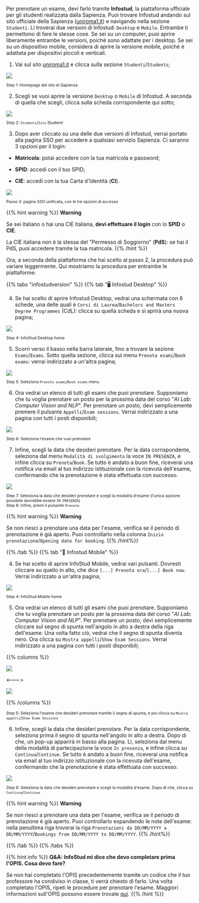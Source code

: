 Per prenotare un esame, devi farlo tramite **Infostud**, la piattaforma ufficiale per gli studenti realizzata dalla Sapienza. Puoi trovare Infostud andando sul sito ufficiale della Sapienza ([uniroma1.it](https://www.uniroma1.it)) e navigando nella sezione `Studenti`. Lì troverai due versioni di Infostud: `Desktop` e `Mobile`. Entrambe ti permettono di fare le stesse cose. Se sei su un computer, puoi aprire liberamente entrambe le versioni, poiché sono adattate per i desktop. Se sei su un dispositivo mobile, considera di aprire la versione mobile, poiché è adattata per dispositivi piccoli e verticali.

1. Vai sul sito [uniroma1.it](https://www.uniroma1.it) e clicca sulla sezione `Studenti`/`Students`;

<img src="https://i.imgur.com/5d9TxZN.png">
<p style="font-size: 8pt">Step 1: Homepage del sito di Sapienza</p>

2. Scegli se vuoi aprire la versione `Desktop` o `Mobile` di Infostud. A seconda di quella che scegli, clicca sulla scheda corrispondente qui sotto;

<img src="https://i.imgur.com/kcmhsej.png">
<p style="font-size: 8pt">Step 2: <code>Studenti</code>/<code>Sito</code> Studenti</p>

3. Dopo aver cliccato su una delle due versioni di Infostud, verrai portato alla pagina SSO per accedere a qualsiasi servizio Sapienza. Ci saranno 3 opzioni per il login:

- **Matricola**: potai accedere con la tua matricola e password;

- **SPID**: accedi con il tuo SPID;

- **CIE**: accedi con la tua Carta d'Identità (**CI**).

<img src="https://i.imgur.com/JB10ioP.png">

<p style="font-size: 8pt">Passo 3: pagina SSO unificata, con le tre opzioni di accesso</p>

{{% hint warning %}}
<i class="fa-solid fa-triangle-exclamation" style="color: #FFD43B;"></i> **Warning**

Se sei italiano o hai una CIE italiana, **devi effettuare il login** con lo **SPID** o **CIE**.

La CIE italiana non è la stessa del "Permesso di Soggiorno" (**PdS**): se hai il PdS, puoi accedere tramite la tua matricola.
{{% /hint %}}

Ora, a seconda della piattaforma che hai scelto al passo 2, la procedura può variare leggermente. Qui mostriamo la procedura per entrambe le piattaforme:

{{% tabs "infostudversion" %}}
{{% tab "🖥 Infostud Desktop" %}}

4. Se hai scelto di aprire Infostud Desktop, vedrai una schermata con 8 schede, una delle quali è `Corsi di Laurea`/`Bachelors and Masters Degree Programmes` (CdL): clicca su quella scheda e si aprirà una nuova pagina;

<img src="https://i.imgur.com/ihPbgXF.png">
<p style="font-size: 8pt">Step 4: InfoStud Desktop home</p>

5. Scorri verso il basso nella barra laterale, fino a trovare la sezione `Esami`/`Exams`. Sotto quella sezione, clicca sul menu `Prenota esami`/`Book exams`: verrai indirizzato a un'altra pagina;

<img src="https://i.imgur.com/klDR1JO.png">
<p style="font-size: 8pt">Step 5: Seleziona <code>Prenota esami</code>/<code>Book exams</code> menu</p>

6. Ora vedrai un elenco di tutti gli esami che puoi prenotare. Supponiamo che tu voglia prenotare un posto per la prossima data del corso "*AI Lab: Computer Vision and NLP*". Per prenotare un posto, devi semplicemente premere il pulsante `Appelli`/`Exam sessions`. Verrai indirizzato a una pagina con tutti i posti disponibili;

<img src="https://i.imgur.com/zdxv11g.png">
<p style="font-size: 8pt">Step 6: Seleziona l'esame che vuoi prenotare </p>

7. Infine, scegli la data che desideri prenotare. Per la data corrispondente, seleziona dal menu `Modalità di svolgimento` la voce `IN PRESENZA`, e infine clicca su `Prenota`/`Book`. Se tutto è andato a buon fine, riceverai una notifica via email al tuo indirizzo istituzionale con la ricevuta dell'esame, confermando che la prenotazione è stata effettuata con successo.

<img src="https://i.imgur.com/t6q8qjx.png">
<p style="font-size: 8pt">Step 7: Seleziona la data che desideri prenotare e scegli la modalità d'esame (l'unica opzione possibile dovrebbe essere <code>IN PRESENZA</code>)<br>Step 8: Infine, premi il pulsante <code>Prenota</code>

{{% hint warning %}}
<i class="fa-solid fa-triangle-exclamation" style="color: #FFD43B;"></i> **Warning**

Se non riesci a prenotare una data per l'esame, verifica se il periodo di prenotazione è già aperto. Puoi controllarlo nella colonna `Inizio prenotazione`/`Opening date for booking`.
{{% /hint%}}

{{% /tab %}}
{{% tab "📱 Infostud Mobile" %}}

4. Se hai scelto di aprire InfoStud Mobile, vedrai vari pulsanti. Dovresti cliccare su quello in alto, che dice `[...] Prenota ora`/`[...] Book now`. Verrai indirizzato a un'altra pagina;

<img src="https://i.imgur.com/j5oflvJ.png">
<p style="font-size: 8pt">Step 4: InfoStud Mobile home</p>

5. Ora vedrai un elenco di tutti gli esami che puoi prenotare. Supponiamo che tu voglia prenotare un posto per la prossima data del corso "*AI Lab: Computer Vision and NLP*". Per prenotare un posto, devi semplicemente cliccare sul segno di spunta nell'angolo in alto a destra della riga dell'esame. Una volta fatto ciò, vedrai che il segno di spunta diventa nero. Ora clicca su `Mostra appelli`/`Show Exam Sessions`. Verrai indirizzato a una pagina con tutti i posti disponibili;

{{% columns %}}

<img src="https://i.imgur.com/4gKhvxS.png">

<--->

<img src="https://i.imgur.com/UrKoVO3.png">

{{% /columns %}}
<p style="font-size: 8pt">Step 5: Seleziona l'esame che desideri prenotare tramite il segno di spunta, e poi clicca su <code>Mostra appelli</code>/<code>Show Exam Sessions</code></p>

6. Infine, scegli la data che desideri prenotare. Per la data corrispondente, seleziona prima il segno di spunta nell'angolo in alto a destra. Dopo di che, un pop-up apparirà in basso alla pagina. Lì, seleziona dal menu della modalità di partecipazione la voce `In presenza`, e infine clicca su `Continua`/`Continue`. Se tutto è andato a buon fine, riceverai una notifica via email al tuo indirizzo istituzionale con la ricevuta dell'esame, confermando che la prenotazione è stata effettuata con successo.

<img src="https://i.imgur.com/4jQtWVj.png">
<p style="font-size: 8pt">Step 6: Seleziona la data che desideri prenotare e scegli la modalità d'esame. Dopo di che, clicca su <code>Continua</code>/<code>Continue</code></p>

{{% hint warning %}}
<i class="fa-solid fa-triangle-exclamation" style="color: #FFD43B;"></i> **Warning**

Se non riesci a prenotare una data per l'esame, verifica se il periodo di prenotazione è già aperto. Puoi controllarlo espandendo le note dell'esame: nella penultima riga troverai la riga `Prenotazioni da DD/MM/YYYY a DD/MM/YYYY`/`Bookings from DD/MM/YYYY to DD/MM/YYYY`.
{{% /hint%}}

{{% /tab %}}
{{% /tabs %}}

{{% hint info %}}
<i class="fa-solid fa-circle-info" style="color: #74C0FC;"></i> **Q&A: InfoStud mi dice che devo completare prima l'OPIS. Cosa devo fare?**

Se non hai completato l'OPIS precedentemente tramite un codice che il tuo professore ha condiviso in classe, ti verrà chiesto di farlo. Una volta completato l'OPIS, ripeti le procedure per prenotare l'esame. Maggiori informazioni sull'OPIS possono essere trovate [qui](../opis).
{{% /hint %}}